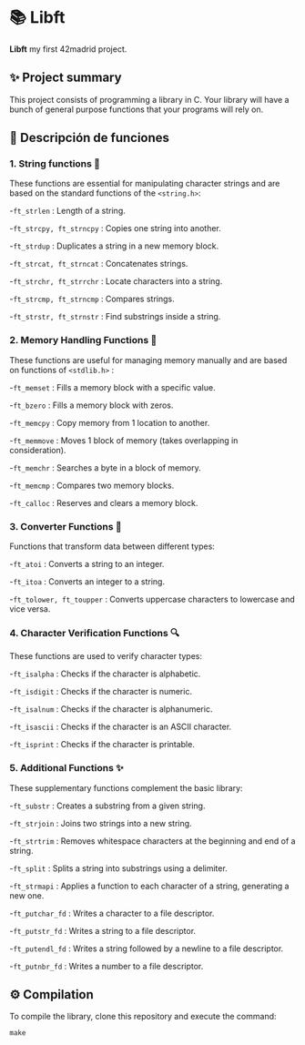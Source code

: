 # 📚 Libft 

**Libft** my first 42madrid project.

## ✨ Project summary

This project consists of programming a library in C.
Your library will have a bunch of general purpose functions that your programs will rely on.

## 📖 Descripción de funciones

### 1. String functions 📏

These functions are essential for manipulating character strings and are based on the standard functions of the ```<string.h>```:

  -```ft_strlen``` : Length of a string.
  
  -```ft_strcpy, ft_strncpy``` : Copies one string into another.
    
  -```ft_strdup``` : Duplicates a string in a new memory block.
     
  -```ft_strcat, ft_strncat``` : Concatenates strings.
  
  -```ft_strchr, ft_strrchr``` : Locate characters into a string.
  
  -```ft_strcmp, ft_strncmp``` : Compares strings.
  
  -```ft_strstr, ft_strnstr``` : Find substrings inside a string.

###  2. Memory Handling Functions 💾

These functions are useful for managing memory manually and are based on functions of ```<stdlib.h>``` :

  -```ft_memset``` : Fills a memory block with a specific value.
  
  -```ft_bzero``` : Fills a memory block with zeros.
  
  -```ft_memcpy``` : Copy memory from 1 location to another.
  
  -```ft_memmove``` : Moves 1 block of memory (takes overlapping in consideration).
  
  -```ft_memchr``` : Searches a byte in a block of memory.

  -```ft_memcmp``` : Compares two memory blocks.
  
  -```ft_calloc``` : Reserves and clears a memory block.
  
### 3. Converter Functions 🔄

Functions that transform data between different types:

  -```ft_atoi``` : Converts a string to an integer.
  
  -```ft_itoa``` : Converts an integer to a string.
  
  -```ft_tolower, ft_toupper``` : Converts uppercase characters to lowercase and vice versa.

### 4. Character Verification Functions 🔍

These functions are used to verify character types:

  -```ft_isalpha``` : Checks if the character is alphabetic.
  
  -```ft_isdigit``` : Checks if the character is numeric.
  
  -```ft_isalnum``` : Checks if the character is alphanumeric.
  
  -```ft_isascii``` : Checks if the character is an ASCII character.
  
  -```ft_isprint``` : Checks if the character is printable.

### 5. Additional Functions ✨

These supplementary functions complement the basic library:

  -```ft_substr``` : Creates a substring from a given string.
  
  -```ft_strjoin``` : Joins two strings into a new string.
  
  -```ft_strtrim``` : Removes whitespace characters at the beginning and end of a string.
  
  -```ft_split``` : Splits a string into substrings using a delimiter.
  
  -```ft_strmapi``` : Applies a function to each character of a string, generating a new one.
  
  -```ft_putchar_fd``` : Writes a character to a file descriptor.
  
  -```ft_putstr_fd``` : Writes a string to a file descriptor.
  
  -```ft_putendl_fd``` : Writes a string followed by a newline to a file descriptor.
  
  -```ft_putnbr_fd``` : Writes a number to a file descriptor.

## ⚙️ Compilation

To compile the library, clone this repository and execute the command:

```C
make
```
